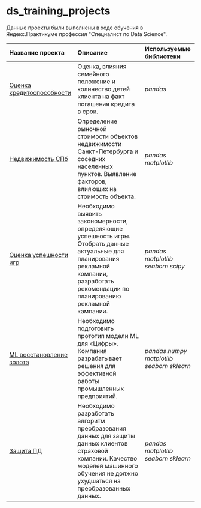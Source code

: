 # ds_training_projects

Данные проекты были выполнены в ходе обучения в Яндекс.Практикуме профессия "Специалист по Data Science".


| Название проекта | Описание | Используемые библиотеки | 
| :---------------------- | :---------------------- | :---------------------- |
| [Оценка кредитоспособности](creditworthiness) | Оценка, влияния семейного положение и количество детей клиента на факт погашения кредита в срок. | *pandas* |
| [Недвижимость СПб](real_estate_spb) | Определение рыночной стоимости объектов недвижимости Санкт-Петербурга и соседних населенных пунктов. Выявление факторов, влияющих на стоимость объекта.| *pandas* *matplotlib* |
| [Оценка успешности игр](games) | Необходимо выявить закономерности, определяющие успешность игры. Отобрать данные актуальные для планирования рекламной компании, разработать рекомендации по планированию рекламной кампании.| *pandas* *matplotlib* *seaborn* *scipy* |
| [ML восстановление золота](gold_recovery) | Необходимо подготовить прототип модели ML для «Цифры». Компания разрабатывает решения для эффективной работы промышленных предприятий.| *pandas* *numpy* *matplotlib* *seaborn* *sklearn* |
| [Защита ПД](personal_data) | Необходимо разработать алгоритм преобразования данных для защиты данных клиентов страховой компании. Качество моделей машинного обучения не должно ухудшаться на преобразованных данных.| *pandas* *matplotlib* *seaborn* *sklearn* |
